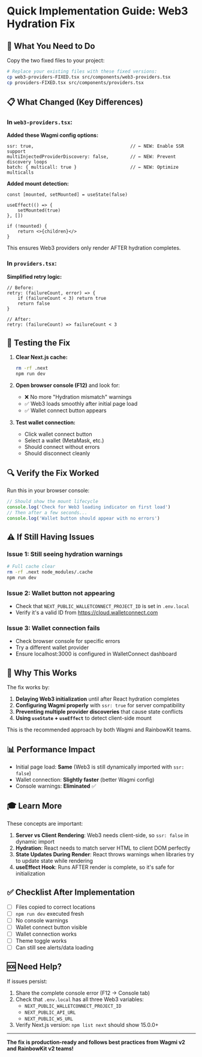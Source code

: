# Quick Implementation Guide: Web3 Hydration Fix

## 🎯 What You Need to Do

Copy the two fixed files to your project:

```bash
# Replace your existing files with these fixed versions:
cp web3-providers-FIXED.tsx src/components/web3-providers.tsx
cp providers-FIXED.tsx src/components/providers.tsx
```

## 📋 What Changed (Key Differences)

### In `web3-providers.tsx`:

**Added these Wagmi config options:**
```tsx
ssr: true,                                    // ← NEW: Enable SSR support
multiInjectedProviderDiscovery: false,        // ← NEW: Prevent discovery loops
batch: { multicall: true }                    // ← NEW: Optimize multicalls
```

**Added mount detection:**
```tsx
const [mounted, setMounted] = useState(false)

useEffect(() => {
    setMounted(true)
}, [])

if (!mounted) {
    return <>{children}</>
}
```

This ensures Web3 providers only render AFTER hydration completes.

### In `providers.tsx`:

**Simplified retry logic:**
```tsx
// Before:
retry: (failureCount, error) => {
    if (failureCount < 3) return true
    return false
}

// After:
retry: (failureCount) => failureCount < 3
```

## 🧪 Testing the Fix

1. **Clear Next.js cache:**
   ```bash
   rm -rf .next
   npm run dev
   ```

2. **Open browser console (F12)** and look for:
   - ❌ No more "Hydration mismatch" warnings
   - ✅ Web3 loads smoothly after initial page load
   - ✅ Wallet connect button appears

3. **Test wallet connection:**
   - Click wallet connect button
   - Select a wallet (MetaMask, etc.)
   - Should connect without errors
   - Should disconnect cleanly

## 🔍 Verify the Fix Worked

Run this in your browser console:

```javascript
// Should show the mount lifecycle
console.log('Check for Web3 loading indicator on first load')
// Then after a few seconds...
console.log('Wallet button should appear with no errors')
```

## ⚠️ If Still Having Issues

### Issue 1: Still seeing hydration warnings
```bash
# Full cache clear
rm -rf .next node_modules/.cache
npm run dev
```

### Issue 2: Wallet button not appearing
- Check that `NEXT_PUBLIC_WALLETCONNECT_PROJECT_ID` is set in `.env.local`
- Verify it's a valid ID from https://cloud.walletconnect.com

### Issue 3: Wallet connection fails
- Check browser console for specific errors
- Try a different wallet provider
- Ensure localhost:3000 is configured in WalletConnect dashboard

## 🚀 Why This Works

The fix works by:

1. **Delaying Web3 initialization** until after React hydration completes
2. **Configuring Wagmi properly** with `ssr: true` for server compatibility
3. **Preventing multiple provider discoveries** that cause state conflicts
4. **Using `useState` + `useEffect`** to detect client-side mount

This is the recommended approach by both Wagmi and RainbowKit teams.

## 📊 Performance Impact

- Initial page load: **Same** (Web3 is still dynamically imported with `ssr: false`)
- Wallet connection: **Slightly faster** (better Wagmi config)
- Console warnings: **Eliminated** ✅

## 🎓 Learn More

These concepts are important:

1. **Server vs Client Rendering**: Web3 needs client-side, so `ssr: false` in dynamic import
2. **Hydration**: React needs to match server HTML to client DOM perfectly
3. **State Updates During Render**: React throws warnings when libraries try to update state while rendering
4. **useEffect Hook**: Runs AFTER render is complete, so it's safe for initialization

## ✅ Checklist After Implementation

- [ ] Files copied to correct locations
- [ ] `npm run dev` executed fresh
- [ ] No console warnings
- [ ] Wallet connect button visible
- [ ] Wallet connection works
- [ ] Theme toggle works
- [ ] Can still see alerts/data loading

## 🆘 Need Help?

If issues persist:

1. Share the complete console error (F12 → Console tab)
2. Check that `.env.local` has all three Web3 variables:
   - `NEXT_PUBLIC_WALLETCONNECT_PROJECT_ID`
   - `NEXT_PUBLIC_API_URL`
   - `NEXT_PUBLIC_WS_URL`
3. Verify Next.js version: `npm list next` should show 15.0.0+

---

**The fix is production-ready and follows best practices from Wagmi v2 and RainbowKit v2 teams!**
